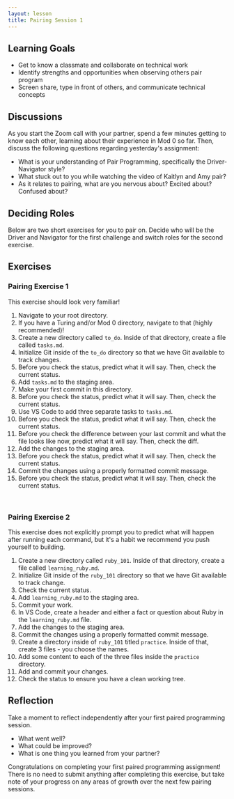 ```yaml
---
layout: lesson
title: Pairing Session 1
---
```


## Learning Goals

- Get to know a classmate and collaborate on technical work
- Identify strengths and opportunities when observing others pair program
- Screen share, type in front of others, and communicate technical concepts

## Discussions

As you start the Zoom call with your partner, spend a few minutes getting to know each other, learning about their experience in Mod 0 so far. Then, discuss the following questions regarding yesterday's assignment:
- What is your understanding of Pair Programming, specifically the Driver-Navigator style?
- What stuck out to you while watching the video of Kaitlyn and Amy pair?
- As it relates to pairing, what are you nervous about? Excited about? Confused about?

## Deciding Roles

Below are two short exercises for you to pair on. Decide who will be the Driver and Navigator for the first challenge and switch roles for the second exercise.

## Exercises

<div class="s-card">
  <h3>Pairing Exercise 1</h3>
  <p>This exercise should look very familiar!</p>
  <ol>
    <li>Navigate to your root directory.</li>
    <li>If you have a Turing and/or Mod 0 directory, navigate to that (highly recommended)!</li>
    <li>Create a new directory called <code>to_do</code>. Inside of that directory, create a file called <code>tasks.md</code>.</li>
    <li>Initialize Git inside of the <code>to_do</code> directory so that we have Git available to track changes.</li>
    <li>Before you check the status, predict what it will say. Then, check the current status.</li>
    <li>Add <code>tasks.md</code> to the staging area.</li>
    <li>Make your first commit in this directory.</li>
    <li>Before you check the status, predict what it will say. Then, check the current status.</li>
    <li>Use VS Code to add three separate tasks to <code>tasks.md</code>.</li>
    <li>Before you check the status, predict what it will say. Then, check the current status.</li>
    <li>Before you check the difference between your last commit and what the file looks like now, predict what it will say. Then, check the diff.</li>
    <li>Add the changes to the staging area.</li>
    <li>Before you check the status, predict what it will say. Then, check the current status.</li>
    <li>Commit the changes using a properly formatted commit message.</li>
    <li>Before you check the status, predict what it will say. Then, check the current status.</li>
  </ol>
</div>
<br>

<div class="s-card">
  <h3>Pairing Exercise 2</h3>
  <p>This exercise does not explicitly prompt you to predict what will happen after running each command, but it's a habit we recommend you push yourself to building.</p>
  <ol>
    <li>Create a new directory called <code>ruby_101</code>. Inside of that directory, create a file called <code>learning_ruby.md</code>.</li>
    <li>Initialize Git inside of the <code>ruby_101</code> directory so that we have Git available to track change.</li>
    <li>Check the current status.</li>
    <li>Add <code>learning_ruby.md</code> to the staging area.</li>
    <li>Commit your work.</li>
    <li>In VS Code, create a header and either a fact or question about Ruby in the  <code>learning_ruby.md</code> file.</li>
    <li>Add the changes to the staging area.</li>
    <li>Commit the changes using a properly formatted commit message.</li>
    <li>Create a directory inside of <code>ruby_101</code> titled <code>practice</code>. Inside of that, create 3 files - you choose the names.</li>
    <li>Add some content to each of the three files inside the <code>practice</code> directory.</li>
    <li>Add and commit your changes.</li>
    <li>Check the status to ensure you have a clean working tree.</li>
  </ol>
</div>

## Reflection
Take a moment to reflect independently after your first paired programming session.
- What went well?
- What could be improved?
- What is one thing you learned from your partner?

Congratulations on completing your first paired programming assignment! There is no need to submit anything after completing this exercise, but take note of your progress on any areas of growth over the next few pairing sessions.

<br><br><br><br><br>